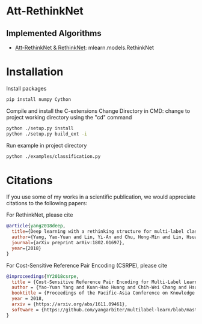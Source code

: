 # Att-RethinkNet


## Implemented Algorithms
* [Att-RethinkNet & RethinkNet](mlearn/models/rethinknet/rethinkNet.py): mlearn.models.RethinkNet

# Installation
Install packages
```bash
pip install numpy Cython
```

Compile and install the C-extensions
Change Directory in CMD: change to project working directory using the "cd" command
```bash
python ./setup.py install
python ./setup.py build_ext -i
```

Run example in project directory
```bash
python ./examples/classification.py
```

# Citations

If you use some of my works in a scientific publication, we would appreciate citations to the following papers:

For RethinkNet, please cite
```bib
@article{yang2018deep,
  title={Deep learning with a rethinking structure for multi-label classification},
  author={Yang, Yao-Yuan and Lin, Yi-An and Chu, Hong-Min and Lin, Hsuan-Tien},
  journal={arXiv preprint arXiv:1802.01697},
  year={2018}
}
```

For Cost-Sensitive Reference Pair Encoding (CSRPE), please cite
```bib
@inproceedings{YY2018csrpe,
  title = {Cost-Sensitive Reference Pair Encoding for Multi-Label Learning},
  author = {Yao-Yuan Yang and Kuan-Hao Huang and Chih-Wei Chang and Hsuan-Tien Lin},
  booktitle = {Proceedings of the Pacific-Asia Conference on Knowledge Discovery and Data Mining (PAKDD)},
  year = 2018,
  arxiv = {https://arxiv.org/abs/1611.09461},
  software = {https://github.com/yangarbiter/multilabel-learn/blob/master/mlearn/models/csrpe.py},
}
```
